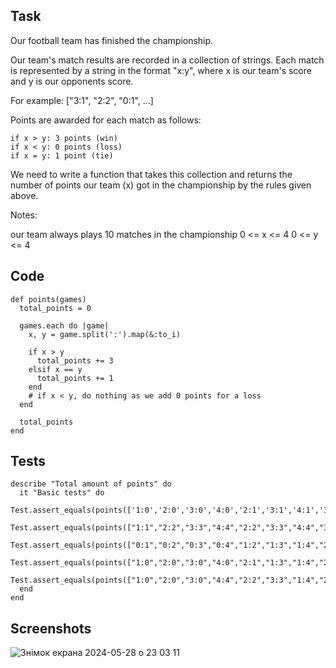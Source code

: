 ## Task

Our football team has finished the championship.

Our team's match results are recorded in a collection of strings. Each match is represented by a string in the format "x:y", where x is our team's score and y is our opponents score.

For example: ["3:1", "2:2", "0:1", ...]

Points are awarded for each match as follows:
```
if x > y: 3 points (win)
if x < y: 0 points (loss)
if x = y: 1 point (tie)

```
We need to write a function that takes this collection and returns the number of points our team (x) got in the championship by the rules given above.

Notes:

our team always plays 10 matches in the championship
0 <= x <= 4
0 <= y <= 4


## Code
```
def points(games)
  total_points = 0

  games.each do |game|
    x, y = game.split(':').map(&:to_i)
    
    if x > y
      total_points += 3
    elsif x == y
      total_points += 1
    end
    # if x < y, do nothing as we add 0 points for a loss
  end

  total_points
end
```
## Tests
```
describe "Total amount of points" do
  it "Basic tests" do 
    Test.assert_equals(points(['1:0','2:0','3:0','4:0','2:1','3:1','4:1','3:2','4:2','4:3']),30)
    Test.assert_equals(points(["1:1","2:2","3:3","4:4","2:2","3:3","4:4","3:3","4:4","4:4"]),10)
    Test.assert_equals(points(["0:1","0:2","0:3","0:4","1:2","1:3","1:4","2:3","2:4","3:4"]),0)
    Test.assert_equals(points(["1:0","2:0","3:0","4:0","2:1","1:3","1:4","2:3","2:4","3:4"]),15)
    Test.assert_equals(points(["1:0","2:0","3:0","4:4","2:2","3:3","1:4","2:3","2:4","3:4"]),12)
  end
end
```
## Screenshots
![Знімок екрана 2024-05-28 о 23 03 11](https://github.com/VadHane/ruby_hanevych/assets/65092760/371b7425-8aa0-490a-b0fa-f02f33fbd97b)


